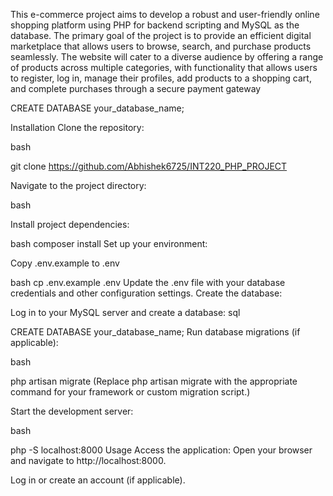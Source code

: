 This e-commerce project aims to develop a robust and user-friendly online shopping platform using PHP for backend scripting and MySQL as the database. The primary goal of the project is to provide an efficient digital marketplace that allows users to browse, search, and purchase products seamlessly. The website will cater to a diverse audience by offering a range of products across multiple categories, with functionality that allows users to register, log in, manage their profiles, add products to a shopping cart, and complete purchases through a secure payment gateway

CREATE DATABASE your_database_name;

Installation
Clone the repository:

bash

git clone https://github.com/Abhishek6725/INT220_PHP_PROJECT

Navigate to the project directory:

bash

Install project dependencies:

bash
composer install
Set up your environment:

Copy .env.example to .env

bash
cp .env.example .env
Update the .env file with your database credentials and other configuration settings.
Create the database:

Log in to your MySQL server and create a database:
sql

CREATE DATABASE your_database_name;
Run database migrations (if applicable):

bash

php artisan migrate
(Replace php artisan migrate with the appropriate command for your framework or custom migration script.)

Start the development server:

bash

php -S localhost:8000
Usage
Access the application: Open your browser and navigate to http://localhost:8000.

Log in or create an account (if applicable).


